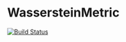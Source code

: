 # WassersteinMetric

[![Build Status](https://travis-ci.org/afternone/WassersteinMetric.jl.svg?branch=master)](https://travis-ci.org/afternone/WassersteinMetric.jl)

